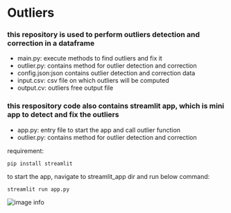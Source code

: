 # Outliers #

### this repository is used to perform outliers detection and correction in a dataframe
    
  - main.py: execute methods to find outliers and fix it
  - outlier.py: contains method for outlier detection and correction
  - config.json:json contains outlier detection and correction data 
  - input.csv: csv file on which outliers will be computed
  - output.cv: outliers free output file

### this respository code also contains streamlit app, which is mini app to detect and fix the outliers  

  - app.py:  entry file to start the app and call outlier function
  - outlier.py: contains method for outlier detection and correction
 
 requirement:
 
 ```pip install streamlit ```
 
 to start the app, navigate to streamlit_app dir and run below command:
 
 ```streamlit run app.py ```
 
![image info](./screen.png)
